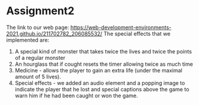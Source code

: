 # Assignment2
The link to our web page: 
https://web-development-environments-2021.github.io/211702782_206085532/
The special effects that we implemented are:
1. A special kind of monster that takes twice the lives and twice the points 
of a regular monster
2. An hourglass that if cought resets the timer allowing twice as much time
3. Medicine - allows the player to gain an extra life (under the maximal amount of 5 lives).
4. Special effects - we added an audio element and a popping image to indicate the player that
he lost and special captions above the game to warn him if he had been
caught or won the game.